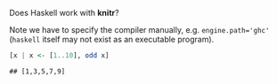 Does Haskell work with **knitr**?

Note we have to specify the compiler manually, e.g. `engine.path='ghc'` (`haskell` itself may not exist as an executable program).


``` haskell
[x | x <- [1..10], odd x]
```

```
## [1,3,5,7,9]
```


